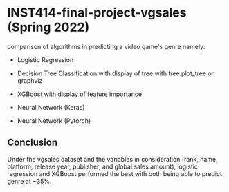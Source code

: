 # INST414-final-project-vgsales (Spring 2022)
comparison of algorithms in predicting a video game's genre namely:

* Logistic Regression

* Decision Tree Classification with display of tree with tree.plot_tree or graphviz

* XGBoost with display of feature importance

*  Neural Network (Keras)

* Neural Network (Pytorch)

## Conclusion
Under the vgsales dataset and the variables in consideration (rank, name, platform, release year, publisher, and global sales amount),
logistic regression and XGBoost performed the best with both being able to predict genre at ~35%.


